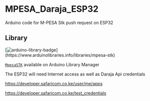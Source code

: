 # MPESA_Daraja_ESP32

Arduino code for M-PESA Stk push request on ESP32

## Library
[![arduino-library-badge](https://www.ardu-badge.com/badge/MpesaSTK.svg?)](https://www.arduinolibraries.info/libraries/mpesa-stk)

[`MpesaSTK`](https://github.com/fbiego/MpesaSTK) available on Arduino Library Manager


The ESP32 will need Internet access as well as Daraja Api credentials

https://developer.safaricom.co.ke/user/me/apps

https://developer.safaricom.co.ke/test_credentials
